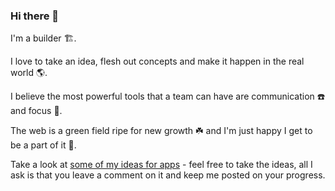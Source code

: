 ### Hi there 👋

I'm a builder 🏗.

I love to take an idea, flesh out concepts and make it happen in the real world 🌎.

I believe the most powerful tools that a team can have are communication ☎️ and focus 🔎.

The web is a green field ripe for new growth ☘️ and I'm just happy I get to be a part of it 🎉. 

Take a look at [some of my ideas for apps](https://github.com/korygorsky/product-ideas/issues) - feel free to take the ideas, all I ask is that you leave a comment on it and keep me posted on your progress.

<!--
**korygorsky/korygorsky** is a ✨ _special_ ✨ repository because its `README.md` (this file) appears on your GitHub profile.

Here are some ideas to get you started:

- 🔭 I’m currently working on ...
- 🌱 I’m currently learning ...
- 👯 I’m looking to collaborate on ...
- 🤔 I’m looking for help with ...
- 💬 Ask me about ...
- 📫 How to reach me: ...
- 😄 Pronouns: ...
- ⚡ Fun fact: ...
-->
